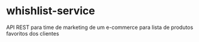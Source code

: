 # whishlist-service
API REST para time de marketing de um e-commerce para lista de produtos favoritos dos clientes
